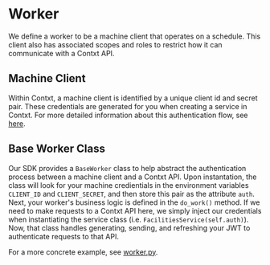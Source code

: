 # Worker

We define a worker to be a machine client that operates on a schedule. This client also has associated scopes and roles to restrict how it can communicate with a Contxt API.

## Machine Client

Within Contxt, a machine client is identified by a unique client id and secret pair. These credentials are generated for you when creating a service in Contxt. For more detailed information about this authentication flow, see [here](https://contxt.readme.io/docs/machine-to-machine-authentication).

## Base Worker Class

Our SDK provides a `BaseWorker` class to help abstract the authentication process between a machine client and a Contxt API. Upon instantation, the class will look for your machine credientials in the environment variables `CLIENT_ID` and `CLIENT_SECRET`, and then store this pair as the attribute `auth`. Next, your worker's business logic is defined in the `do_work()` method. If we need to make requests to a Contxt API here, we simply inject our credentials when instantiating the service class (i.e. `FacilitiesService(self.auth)`). Now, that class handles generating, sending, and refreshing your JWT to authenticate requests to that API.

For a more concrete example, see [worker.py](examples/worker.py).
